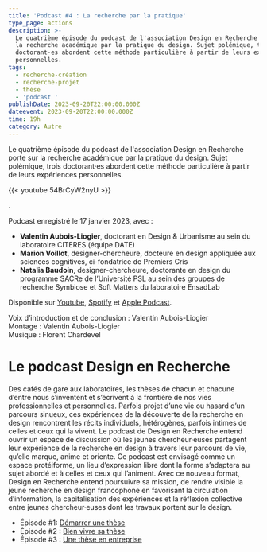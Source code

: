 ```yaml
---
title: 'Podcast #4 : La recherche par la pratique'
type_page: actions
description: >-
  Le quatrième épisode du podcast de l'association Design en Recherche porte sur
  la recherche académique par la pratique du design. Sujet polémique, trois
  doctorant·es abordent cette méthode particulière à partir de leurs expériences
  personnelles.
tags:
  - recherche-création
  - recherche-projet
  - thèse
  - 'podcast '
publishDate: 2023-09-20T22:00:00.000Z
dateevent: 2023-09-20T22:00:00.000Z
time: 19h
category: Autre
---
```


Le quatrième épisode du podcast de l'association Design en Recherche porte sur la recherche académique par la pratique du design. Sujet polémique, trois doctorant·es abordent cette méthode particulière à partir de leurs expériences personnelles.

{{\< youtube 54BrCyW2nyU >}}

.

Podcast enregistré le 17 janvier 2023, avec :

* **Valentin Aubois-Liogier**, doctorant en Design & Urbanisme au sein du laboratoire CITERES (équipe DATE)
* **Marion Voillot**, designer-chercheure, docteure en design appliquée aux sciences cognitives, ci-fondatrice de Premiers Cris
* **Natalia Baudoin**, designer-chercheure, doctorante en design du programme SACRe de l’Université PSL au sein des groupes de recherche Symbiose et Soft Matters du laboratoire EnsadLab

Disponible sur [Youtube](https://www.youtube.com/watch?v=54BrCyW2nyU\&t=3s "Youtube"), [Spotify](https://open.spotify.com/episode/5K71PpZ0tl1szaRvb1kpDP "Spotify") et [Apple Podcast](https://podcasts.apple.com/fr/podcast/la-recherche-par-la-pratique/id1614277217?i=1000608352288 "Apple Podcast").

Voix d’introduction et de conclusion : Valentin Aubois-Liogier\
Montage : Valentin Aubois-Liogier\
Musique : Florent Chardevel

# Le podcast Design en Recherche

Des cafés de gare aux laboratoires, les thèses de chacun et chacune d’entre nous s’inventent et s’écrivent à la frontière de nos vies professionnelles et personnelles. Parfois projet d’une vie ou hasard d’un parcours sinueux, ces expériences de la découverte de la recherche en design rencontrent les récits individuels, hétérogènes, parfois intimes de celles et ceux qui la vivent. Le podcast de Design en Recherche entend ouvrir un espace de discussion où les jeunes chercheur·euses partagent leur expérience de la recherche en design à travers leur parcours de vie, qu’elle marque, anime et oriente. Ce podcast est envisagé comme un espace protéiforme, un lieu d’expression libre dont la forme s’adaptera au sujet abordé et à celles et ceux qui l’animent. Avec ce nouveau format, Design en Recherche entend poursuivre sa mission, de rendre visible la jeune recherche en design francophone en favorisant la circulation d’information, la capitalisation des expériences et la réflexion collective entre jeunes chercheur·euses dont les travaux portent sur le design.

* Épisode #1: [Démarrer une thèse](https://designenrecherche.org/actions/1er-episode-du-podcast-design-en-recherche/)
* Épisode #2 : [Bien vivre sa thèse](https://designenrecherche.org/actions/podcast-2-bien-vivre-sa-these/)
* Épisode #3 : [Une thèse en entreprise](https://designenrecherche.org/actions/podcast-3-une-these-en-entreprise/ "Une thèse en entreprise")
